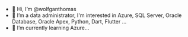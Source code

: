- 👋 Hi, I’m @wolfganthomas
- 👀 I’m a data administrator, I'm interested in Azure, SQL Server, Oracle Database, Oracle Apex, Python, Dart, Flutter ...
- 🌱 I’m currently learning Azure...

<!---
wolfganthomas/wolfganthomas is a ✨ special ✨ repository because its `README.md` (this file) appears on your GitHub profile.
You can click the Preview link to take a look at your changes.
--->
